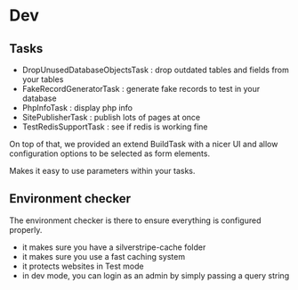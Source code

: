 # Dev

## Tasks

- DropUnusedDatabaseObjectsTask : drop outdated tables and fields from your tables
- FakeRecordGeneratorTask : generate fake records to test in your database
- PhpInfoTask : display php info
- SitePublisherTask : publish lots of pages at once
- TestRedisSupportTask : see if redis is working fine

On top of that, we provided an extend BuildTask with a nicer UI and allow
configuration options to be selected as form elements.

Makes it easy to use parameters within your tasks.

## Environment checker

The environment checker is there to ensure everything is configured
properly.

- it makes sure you have a silverstripe-cache folder
- it makes sure you use a fast caching system
- it protects websites in Test mode
- in dev mode, you can login as an admin by simply passing a query string
